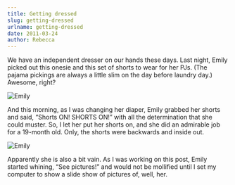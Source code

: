 ```yaml
---
title: Getting dressed
slug: getting-dressed
urlname: getting-dressed
date: 2011-03-24
author: Rebecca
---
```

We have an independent dresser on our hands these days. Last night, Emily picked
out this onesie and this set of shorts to wear for her PJs. (The pajama pickings
are always a little slim on the day before laundry day.) Awesome, right?

<img src="{static}/images/2011-03-24-getting-dressed-01.jpg" alt="Emily" class="img-fluid rounded">

And this morning, as I was changing her diaper, Emily grabbed her shorts and
said, &ldquo;Shorts ON! SHORTS ON!&rdquo; with all the determination that she
could muster. So, I let her put her shorts on, and she did an admirable job for
a 19-month old. Only, the shorts were backwards and inside out.

<img src="{static}/images/2011-03-24-getting-dressed-02.jpg" alt="Emily" class="img-fluid rounded">

Apparently she is also a bit vain. As I was working on this post, Emily started
whining, &ldquo;See pictures!&rdquo; and would not be mollified until I set my
computer to show a slide show of pictures of, well, her.
